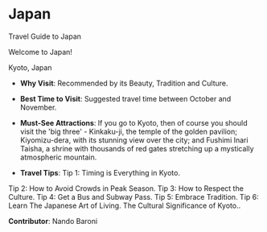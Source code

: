 # Japan
Travel Guide to Japan

Welcome to Japan!

Kyoto, Japan

  - **Why Visit**: Recommended by its Beauty, Tradition and Culture.
    
  - **Best Time to Visit**: Suggested travel time between October and November.
    
  - **Must-See Attractions**: If you go to Kyoto, then of course you should visit the 'big three' - Kinkaku-ji, the temple of the golden pavilion; Kiyomizu-dera, with its stunning view over the city; and Fushimi Inari Taisha, a shrine with thousands of red gates stretching up a mystically atmospheric mountain.
    
  - **Travel Tips**: Tip 1: Timing is Everything in Kyoto.

Tip 2: How to Avoid Crowds in Peak Season.
Tip 3: How to Respect the Culture.
Tip 4: Get a Bus and Subway Pass.
Tip 5: Embrace Tradition.
Tip 6: Learn The Japanese Art of Living.
The Cultural Significance of Kyoto..
  
**Contributor**: Nando Baroni
